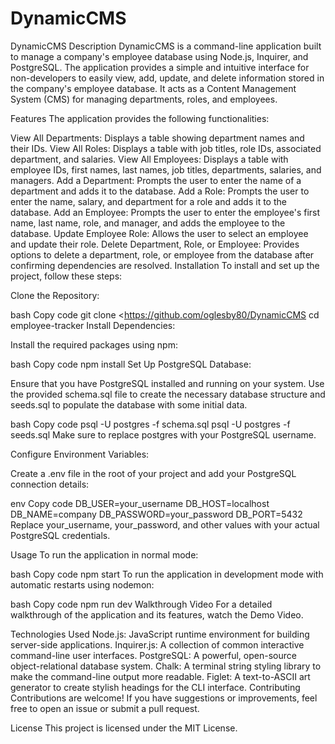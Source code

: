 # DynamicCMS
DynamicCMS
Description
DynamicCMS is a command-line application built to manage a company's employee database using Node.js, Inquirer, and PostgreSQL. The application provides a simple and intuitive interface for non-developers to easily view, add, update, and delete information stored in the company's employee database. It acts as a Content Management System (CMS) for managing departments, roles, and employees.

Features
The application provides the following functionalities:

View All Departments: Displays a table showing department names and their IDs.
View All Roles: Displays a table with job titles, role IDs, associated department, and salaries.
View All Employees: Displays a table with employee IDs, first names, last names, job titles, departments, salaries, and managers.
Add a Department: Prompts the user to enter the name of a department and adds it to the database.
Add a Role: Prompts the user to enter the name, salary, and department for a role and adds it to the database.
Add an Employee: Prompts the user to enter the employee's first name, last name, role, and manager, and adds the employee to the database.
Update Employee Role: Allows the user to select an employee and update their role.
Delete Department, Role, or Employee: Provides options to delete a department, role, or employee from the database after confirming dependencies are resolved.
Installation
To install and set up the project, follow these steps:

Clone the Repository:

bash
Copy code
git clone <https://github.com/oglesby80/DynamicCMS
cd employee-tracker
Install Dependencies:

Install the required packages using npm:

bash
Copy code
npm install
Set Up PostgreSQL Database:

Ensure that you have PostgreSQL installed and running on your system. Use the provided schema.sql file to create the necessary database structure and seeds.sql to populate the database with some initial data.

bash
Copy code
psql -U postgres -f schema.sql
psql -U postgres -f seeds.sql
Make sure to replace postgres with your PostgreSQL username.

Configure Environment Variables:

Create a .env file in the root of your project and add your PostgreSQL connection details:

env
Copy code
DB_USER=your_username
DB_HOST=localhost
DB_NAME=company
DB_PASSWORD=your_password
DB_PORT=5432
Replace your_username, your_password, and other values with your actual PostgreSQL credentials.

Usage
To run the application in normal mode:

bash
Copy code
npm start
To run the application in development mode with automatic restarts using nodemon:

bash
Copy code
npm run dev
Walkthrough Video
For a detailed walkthrough of the application and its features, watch the Demo Video.

Technologies Used
Node.js: JavaScript runtime environment for building server-side applications.
Inquirer.js: A collection of common interactive command-line user interfaces.
PostgreSQL: A powerful, open-source object-relational database system.
Chalk: A terminal string styling library to make the command-line output more readable.
Figlet: A text-to-ASCII art generator to create stylish headings for the CLI interface.
Contributing
Contributions are welcome! If you have suggestions or improvements, feel free to open an issue or submit a pull request.

License
This project is licensed under the MIT License.
